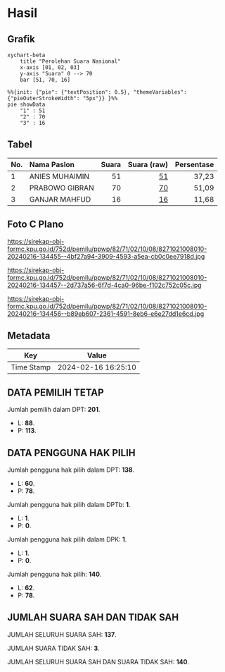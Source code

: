 # Hasil

## Grafik

```mermaid
xychart-beta
    title "Perolehan Suara Nasional"
    x-axis [01, 02, 03]
    y-axis "Suara" 0 --> 70
    bar [51, 70, 16]
```

```mermaid
%%{init: {"pie": {"textPosition": 0.5}, "themeVariables": {"pieOuterStrokeWidth": "5px"}} }%%
pie showData
    "1" : 51
    "2" : 70
    "3" : 16
```

## Tabel

| No. | Nama Paslon    | Suara | Suara (raw) | Persentase |
|:--- |:-------------- | -----:| -----------:| ----------:|
| 1   | ANIES MUHAIMIN | 51    | [51][p-1]   | 37,23      |
| 2   | PRABOWO GIBRAN | 70    | [70][p-2]   | 51,09      |
| 3   | GANJAR MAHFUD  | 16    | [16][p-3]   | 11,68      |


[p-1]: https://github.com/gigit-pemilu/pemilu-2024/blob/main/pilpres/hitung-suara/sub/82-maluku-utara/sub/71-kota-ternate/sub/02-kota-ternate-selatan/sub/1008-mangga-dua/sub/010-tps/sub/paslon-1.txt
[p-2]: https://github.com/gigit-pemilu/pemilu-2024/blob/main/pilpres/hitung-suara/sub/82-maluku-utara/sub/71-kota-ternate/sub/02-kota-ternate-selatan/sub/1008-mangga-dua/sub/010-tps/sub/paslon-2.txt
[p-3]: https://github.com/gigit-pemilu/pemilu-2024/blob/main/pilpres/hitung-suara/sub/82-maluku-utara/sub/71-kota-ternate/sub/02-kota-ternate-selatan/sub/1008-mangga-dua/sub/010-tps/sub/paslon-3.txt

## Foto C Plano

https://sirekap-obj-formc.kpu.go.id/752d/pemilu/ppwp/82/71/02/10/08/8271021008010-20240216-134455--4bf27a94-3909-4593-a5ea-cb0c0ee7918d.jpg

https://sirekap-obj-formc.kpu.go.id/752d/pemilu/ppwp/82/71/02/10/08/8271021008010-20240216-134457--2d737a56-6f7d-4ca0-96be-f102c752c05c.jpg

https://sirekap-obj-formc.kpu.go.id/752d/pemilu/ppwp/82/71/02/10/08/8271021008010-20240216-134456--b89eb607-2361-4591-8eb6-e6e27dd1e6cd.jpg


## Metadata

| Key        | Value               |
| ---------- | ------------------- |
| Time Stamp | 2024-02-16 16:25:10 |


## DATA PEMILIH TETAP

Jumlah pemilih dalam DPT: **201**.
 * L: **88**.
 * P: **113**.

## DATA PENGGUNA HAK PILIH

Jumlah pengguna hak pilih dalam DPT: **138**.
 * L: **60**.
 * P: **78**.

Jumlah pengguna hak pilih dalam DPTb: **1**.
 * L: **1**.
 * P: **0**.

Jumlah pengguna hak pilih dalam DPK: **1**.
 * L: **1**.
 * P: **0**.

Jumlah pengguna hak pilih: **140**.
 * L: **62**.
 * P: **78**.

## JUMLAH SUARA SAH DAN TIDAK SAH

JUMLAH SELURUH SUARA SAH: **137**.

JUMLAH SUARA TIDAK SAH: **3**.

JUMLAH SELURUH SUARA SAH DAN SUARA TIDAK SAH: **140**.


